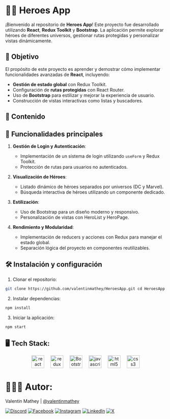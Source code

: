 # 🦸‍♂️ Heroes App

¡Bienvenido al repositorio de **Heroes App**! Este proyecto fue desarrollado utilizando **React**, **Redux Toolkit** y **Bootstrap**. La aplicación permite explorar héroes de diferentes universos, gestionar rutas protegidas y personalizar vistas dinámicamente.

## 💫 Objetivo

El propósito de este proyecto es aprender y demostrar cómo implementar funcionalidades avanzadas de **React**, incluyendo:
* **Gestión de estado global** con Redux Toolkit.
* Configuración de **rutas protegidas** con React Router.
* Uso de **Bootstrap** para estilizar y mejorar la experiencia de usuario.
* Construcción de vistas interactivas como listas y buscadores.

## 📂 Contenido

## 🌟 Funcionalidades principales

1. **Gestión de Login y Autenticación**:
   * Implementación de un sistema de login utilizando `useForm` y Redux Toolkit.
   * Protección de rutas para usuarios no autenticados.

2. **Visualización de Héroes**:
   * Listado dinámico de héroes separados por universos (DC y Marvel).
   * Búsqueda interactiva de héroes utilizando un componente dedicado.

3. **Estilización**:
   * Uso de Bootstrap para un diseño moderno y responsivo.
   * Personalización de vistas con HeroList y HeroPage.

4. **Rendimiento y Modularidad**:
   * Implementación de reducers y acciones con Redux para manejar el estado global.
   * Separación lógica del proyecto en componentes reutilizables.

## 🛠️ Instalación y configuración

1. Clonar el repositorio:

```bash
git clone https://github.com/valentinmathey/HeroesApp.git cd HeroesApp
```

2. Instalar dependencias:

```bash
npm install
```

3. Iniciar la aplicación:

```bash
npm start
```

## 🖥️ Tech Stack:
<div align="center">
<img src="https://cdn.jsdelivr.net/gh/devicons/devicon/icons/react/react-original.svg" height="40" alt="react logo" />
<img width="12" />
<img src="https://cdn.jsdelivr.net/gh/devicons/devicon/icons/redux/redux-original.svg" height="40" alt="redux logo" />
<img width="12" />
<img src="https://cdn.jsdelivr.net/gh/devicons/devicon/icons/bootstrap/bootstrap-original.svg" height="40" alt="Bootstrap logo" />
<img width="12" />
<img src="https://cdn.jsdelivr.net/gh/devicons/devicon/icons/javascript/javascript-original.svg" height="40" alt="javascript logo" />
<img width="12" />
<img src="https://cdn.jsdelivr.net/gh/devicons/devicon/icons/html5/html5-original.svg" height="40" alt="html5 logo" />
<img width="12" />
<img src="https://cdn.jsdelivr.net/gh/devicons/devicon/icons/css3/css3-original.svg" height="40" alt="css3 logo" />
</div>

# 🧑🏻‍💻 Autor:

Valentin Mathey | <a href="https://github.com/valentinmathey">@valentinmathey</a>

[![Discord](https://img.shields.io/badge/Discord-%237289DA.svg?logo=discord&logoColor=white)](https://discord.gg/valentinmathey) [![Facebook](https://img.shields.io/badge/Facebook-%231877F2.svg?logo=Facebook&logoColor=white)](https://facebook.com/ValentinEzequielMathey) [![Instagram](https://img.shields.io/badge/Instagram-%23E4405F.svg?logo=Instagram&logoColor=white)](https://instagram.com/valen.mathey/) [![LinkedIn](https://img.shields.io/badge/LinkedIn-%230077B5.svg?logo=linkedin&logoColor=white)](https://linkedin.com/in/valentin-mathey) [![X](https://img.shields.io/badge/X-%231DA1F2.svg?logo=X&logoColor=white)](https://twitter.com/valen_mathey)
